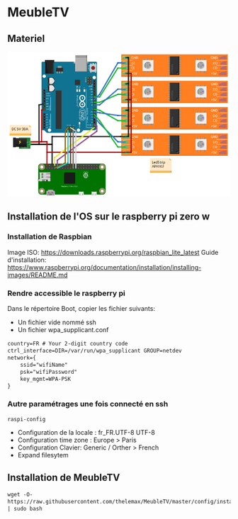 # MeubleTV

## Materiel

![Schéma de Montage](/docs/schéma.png)

## Installation de l'OS sur le raspberry pi zero w

### Installation de Raspbian

Image ISO: https://downloads.raspberrypi.org/raspbian_lite_latest
Guide d'installation: https://www.raspberrypi.org/documentation/installation/installing-images/README.md

### Rendre accessible le raspberry pi

Dans le répertoire Boot, copier les fichier suivants:
- Un fichier vide nommé ssh
- Un fichier wpa_supplicant.conf

```
country=FR # Your 2-digit country code
ctrl_interface=DIR=/var/run/wpa_supplicant GROUP=netdev
network={
    ssid="wifiName"
    psk="wifiPassword"
    key_mgmt=WPA-PSK
}
```

### Autre paramétrages une fois connecté en ssh
```
raspi-config
```
- Configuration de la locale : fr_FR.UTF-8 UTF-8
- Configuration time zone : Europe > Paris
- Configuration Clavier: Generic / Orther > French
- Expand filesytem

## Installation de MeubleTV
```
wget -O- https://raw.githubusercontent.com/thelemax/MeubleTV/master/config/install.sh | sudo bash
```
